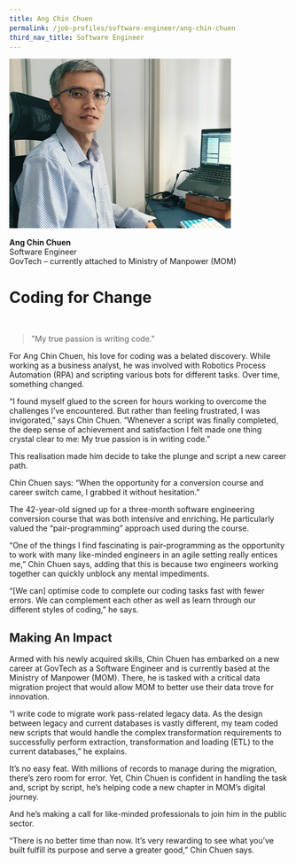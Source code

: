 ```yaml
---
title: Ang Chin Chuen
permalink: /job-profiles/software-engineer/ang-chin-chuen
third_nav_title: Software Engineer
---
```

<div class="content">
<p><img src="/images/ang-chin-chuen-l.jpg" alt="Ang Chin Chuen" style="width:400px;" align="left">
<br clear="left"><br>
<strong>Ang Chin Chuen</strong><br>
Software Engineer<br>
GovTech – currently attached to Ministry of Manpower (MOM)</div>

# Coding for Change

<br>

> "My true passion is writing code." 

<p>For Ang Chin Chuen, his love for coding was a belated discovery. While working as a business analyst, he was involved with Robotics Process Automation (RPA) and scripting various bots for different tasks. Over time, something changed.</p>

<p>“I found myself glued to the screen for hours working to overcome the challenges I’ve encountered. But rather than feeling frustrated, I was invigorated,” says Chin Chuen. “Whenever a script was finally completed, the deep sense of achievement and satisfaction I felt made one thing crystal clear to me: My true passion is in writing code.”</p>

<p>This realisation made him decide to take the plunge and script a new career path.</p>

<p>Chin Chuen says: “When the opportunity for a conversion course and career switch came, I grabbed it without hesitation.”</p>

<p>The 42-year-old signed up for a three-month software engineering conversion course that was both intensive and enriching. He particularly valued the “pair-programming” approach used during the course.</p>
	
<p>“One of the things I find fascinating is pair-programming as the opportunity to work with many like-minded engineers in an agile setting really entices me,” Chin Chuen says, adding that this is because two engineers working together can quickly unblock any mental impediments.</p>

<p>“[We can] optimise code to complete our coding tasks fast with fewer errors. We can complement each other as well as learn through our different styles of coding,” he says.</p>

## Making An Impact

<p>Armed with his newly acquired skills, Chin Chuen has embarked on a new career at GovTech as a Software Engineer and is currently based at the Ministry of Manpower (MOM). There, he is tasked with a critical data migration project that would allow MOM to better use their data trove for innovation. </p>

<p>“I write code to migrate work pass-related legacy data. As the design between legacy and current databases is vastly different, my team coded new scripts that would handle the complex transformation requirements to successfully perform extraction, transformation and loading (ETL) to the current databases,” he explains. </p>

<p>It’s no easy feat. With millions of records to manage during the migration, there’s zero room for error. Yet, Chin Chuen is confident in handling the task and, script by script, he’s helping code a new chapter in MOM’s digital journey. </p>

<p>And he’s making a call for like-minded professionals to join him in the public sector.</p>

<p>“There is no better time than now. It’s very rewarding to see what you’ve built fulfill its purpose and serve a greater good,” Chin Chuen says. </p>